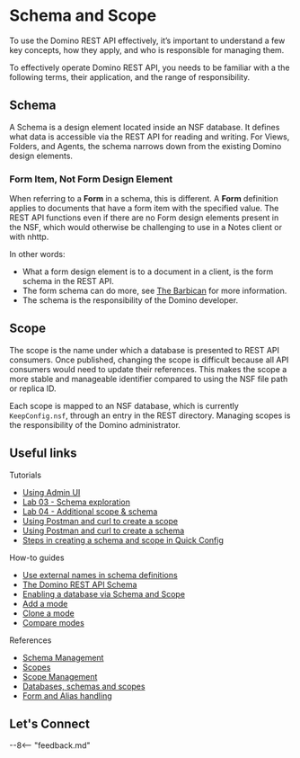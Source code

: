 # Schema and Scope

To use the Domino REST API effectively, it’s important to understand a few key concepts, how they apply, and who is responsible for managing them.

To effectively operate Domino REST API, you needs to be familiar with a the following terms, their application, and the range of responsibility.

## Schema

A Schema is a design element located inside an NSF database. It defines what data is accessible via the REST API for reading and writing. For Views, Folders, and Agents, the schema narrows down from the existing Domino design elements.

### Form Item, Not Form Design Element

When referring to a **Form** in a schema, this is different. A **Form** definition applies to documents that have a form item with the specified value. The REST API functions even if there are no Form design elements present in the NSF, which would otherwise be challenging to use in a Notes client or with nhttp.

In other words:

- What a form design element is to a document in a client, is the form schema in the REST API.
- The form schema can do more, see [The Barbican](../extensibility/barbican.md#form-modes) for more information.
- The schema is the responsibility of the Domino developer.

## Scope

The scope is the name under which a database is presented to REST API consumers. Once published, changing the scope is difficult because all API consumers would need to update their references. This makes the scope a more stable and manageable identifier compared to using the NSF file path or replica ID.

Each scope is mapped to an NSF database, which is currently `KeepConfig.nsf`, through an entry in the REST directory. Managing scopes is the responsibility of the Domino administrator.

## Useful links

Tutorials

- [Using Admin UI](../../tutorial/adminui.md)
- [Lab 03 - Schema exploration](../../tutorial/walkthrough/lab-03.md)
- [Lab 04 - Additional scope & schema](../../tutorial/walkthrough/lab-04.md)
- [Using Postman and curl to create a scope](../../tutorial/postmancurl.md#create-a-scope)
- [Using Postman and curl to create a schema](../../tutorial/postmancurl.md#create-a-schema)
- [Steps in creating a schema and scope in Quick Config](../../tutorial/walkthrough/lab-02.md#steps-in-creating-a-schema-and-scope-in-quick-config)

How-to guides

- [Use external names in schema definitions](../../howto/database/externalnames.md)
- [The Domino REST API Schema](../../howto/database/enablingadb.md#the-domino-rest-api-schema)
- [Enabling a database via Schema and Scope](../../howto/database/enablingadb.md#enabling-a-database-via-schema-and-scope)
- [Add a mode](../usingwebui/schemaui.md#add-a-mode)
- [Clone a mode](../usingwebui/schemaui.md#clone-a-mode)
- [Compare modes](../usingwebui/schemaui.md#compare-modes)

References

- [Schema Management](../usingwebui/schemaui.md)
- [Scopes](../usingdominorestapi/scopes.md)
- [Scope Management](../usingwebui/scopeui.md)
- [Databases, schemas and scopes](../../topicguides/understanding.md#databases-schemas-and-scopes)
- [Form and Alias handling](../usingdominorestapi/formnames.md)

## Let's Connect

--8<-- "feedback.md"
